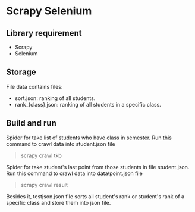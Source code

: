 # Scrapy Selenium

## Library requirement

- Scrapy
- Selenium

## Storage

File data contains files:

- sort.json: ranking of all students.
- rank\_{class}.json: ranking of all students in a specific class.

## Build and run

Spider for take list of students who have class in semester. Run this command to crawl data into student.json file

> scrapy crawl tkb

Spider for take student's last point from those students in file student.json. Run this command to crawl data into data\point.json file

> scrapy crawl result

Besides it, testjson.json file sorts all student's rank or student's rank of a specific class and store them into json file.
